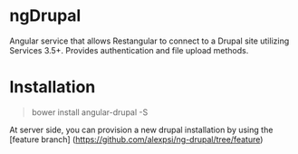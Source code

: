 ngDrupal
========

Angular service that allows Restangular to connect to a Drupal site utilizing Services 3.5+. Provides authentication and file upload methods.

# Installation 
  
  > bower install angular-drupal -S 
  
At server side, you can provision a new drupal installation by using the [feature branch] (https://github.com/alexpsi/ng-drupal/tree/feature)
  
  


